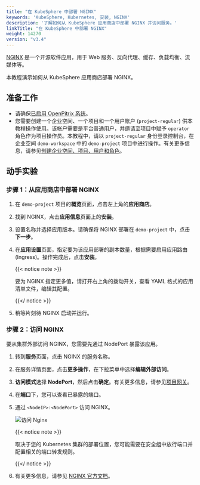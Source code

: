 ```yaml
---
title: "在 KubeSphere 中部署 NGINX"
keywords: 'KubeSphere, Kubernetes, 安装, NGINX'
description: '了解如何从 KubeSphere 应用商店中部署 NGINX 并访问服务。'
linkTitle: "在 KubeSphere 中部署 NGINX"
weight: 14270
version: "v3.4"
---
```


[NGINX](https://www.nginx.com/) 是一个开源软件应用，用于 Web 服务、反向代理、缓存、负载均衡、流媒体等。

本教程演示如何从 KubeSphere 应用商店部署 NGINX。

## 准备工作

- 请确保[已启用 OpenPitrix 系统](../../../pluggable-components/app-store/)。
- 您需要创建一个企业空间、一个项目和一个用户帐户 (`project-regular`) 供本教程操作使用。该帐户需要是平台普通用户，并邀请至项目中赋予 `operator` 角色作为项目操作员。本教程中，请以 `project-regular` 身份登录控制台，在企业空间 `demo-workspace` 中的 `demo-project` 项目中进行操作。有关更多信息，请参见[创建企业空间、项目、用户和角色](../../../quick-start/create-workspace-and-project/)。

## 动手实验

### 步骤 1：从应用商店中部署 NGINX

1. 在 `demo-project` 项目的**概览**页面，点击左上角的**应用商店**。

2. 找到 NGINX，点击**应用信息**页面上的**安装**。

3. 设置名称并选择应用版本。请确保将 NGINX 部署在 `demo-project` 中，点击**下一步**。

4. 在**应用设置**页面，指定要为该应用部署的副本数量，根据需要启用应用路由 (Ingress)。操作完成后，点击**安装**。

   {{< notice note >}}

   要为 NGINX 指定更多值，请打开右上角的拨动开关，查看 YAML 格式的应用清单文件，编辑其配置。

   {{</ notice >}}

5. 稍等片刻待 NGINX 启动并运行。


### 步骤 2：访问 NGINX

要从集群外部访问 NGINX，您需要先通过 NodePort 暴露该应用。

1. 转到**服务**页面，点击 NGINX 的服务名称。

2. 在服务详情页面，点击**更多操作**，在下拉菜单中选择**编辑外部访问**。

3. **访问模式**选择 **NodePort**，然后点击**确定**。有关更多信息，请参见[项目网关](../../../project-administration/project-gateway/)。

4. 在**端口**下，您可以查看已暴露的端口。

5. 通过 `<NodeIP>:<NodePort>` 访问 NGINX。

   ![访问 Nginx](/images/docs/v3.x/zh-cn/appstore/built-in-apps/nginx-app/access-nginx-12.PNG)

   {{< notice note >}}

   取决于您的 Kubernetes 集群的部署位置，您可能需要在安全组中放行端口并配置相关的端口转发规则。

   {{</ notice >}} 

6. 有关更多信息，请参见 [NGINX 官方文档](https://docs.nginx.com/?_ga=2.48327718.1445131049.1605510038-1186152749.1605510038)。
